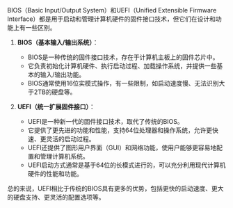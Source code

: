 BIOS（Basic Input/Output System）和UEFI（Unified Extensible Firmware Interface）都是用于启动和管理计算机硬件的固件接口技术，但它们在设计和功能上有一些区别。

1. **BIOS（基本输入/输出系统）**：
   - BIOS是一种传统的固件接口技术，存在于计算机主板上的固件芯片中。
   - 它负责初始化计算机硬件、执行启动过程、加载操作系统，并提供一些基本的输入/输出功能。
   - BIOS通常使用16位实模式操作，有一些限制，如启动速度慢、无法识别大于2TB的硬盘等。

2. **UEFI（统一扩展固件接口）**：
   - UEFI是一种新一代的固件接口技术，取代了传统的BIOS。
   - 它提供了更先进的功能和性能，支持64位处理器和操作系统，允许更快速、更灵活的启动过程。
   - UEFI还提供了图形用户界面（GUI）和网络功能，使用户能够更容易地配置和管理计算机系统。
   - UEFI启动方式通常是基于64位的长模式进行的，可以充分利用现代计算机硬件的性能和功能。

总的来说，UEFI相比于传统的BIOS具有更多的优势，包括更快的启动速度、更大的硬盘支持、更灵活的配置选项等。